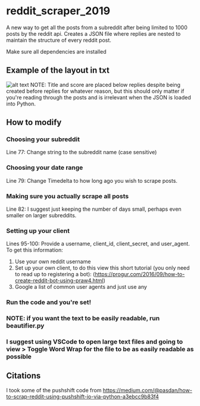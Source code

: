 # reddit_scraper_2019
A new way to get all the posts from a subreddit after being limited to 1000 posts by the reddit api. Creates a JSON file where replies are nested to maintain the structure of every reddit post.

Make sure all dependencies are installed

## Example of the layout in txt
![alt text](https://github.com/aherrmannca/reddit_scraper_2019/blob/master/example_snippet.png)
NOTE: Title and score are placed below replies despite being created before replies for whatever reason, but this should only matter if you're reading through the posts and is irrelevant when the JSON is loaded into Python.

## How to modify

### Choosing your subreddit
Line 77: Change string to the subreddit name (case sensitive)

### Choosing your date range
Line 79: Change Timedelta to how long ago you wish to scrape posts.

### Making sure you actually scrape all posts
Line 82: I suggest just keeping the number of days small, perhaps even smaller on larger subreddits.

### Setting up your client
Lines 95-100: Provide a username, client_id, client_secret, and user_agent.
To get this information:
1. Use your own reddit username
2. Set up your own client, to do this view this short tutorial (you only need to read up to registering a bot):
  (https://progur.com/2016/09/how-to-create-reddit-bot-using-praw4.html)
3. Google a list of common user agents and just use any

### Run the code and you're set!

### NOTE: if you want the text to be easily readable, run beautifier.py
### I suggest using VSCode to open large text files and going to view > Toggle Word Wrap for the file to be as easily readable as possible
  

## Citations
I took some of the pushshift code from https://medium.com/@pasdan/how-to-scrap-reddit-using-pushshift-io-via-python-a3ebcc9b83f4
